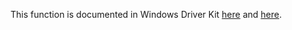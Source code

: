 This function is documented in Windows Driver Kit [here](https://learn.microsoft.com/en-us/windows-hardware/drivers/ddi/ntifs/nf-ntifs-ntqueryobject) and [here](https://learn.microsoft.com/en-us/windows-hardware/drivers/ddi/ntifs/nf-ntifs-zwqueryobject).
